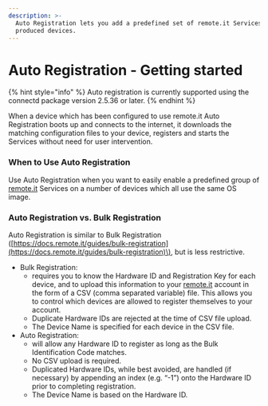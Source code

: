 ```yaml
---
description: >-
  Auto Registration lets you add a predefined set of remote.it Services to mass
  produced devices.
---
```


# Auto Registration - Getting started

{% hint style="info" %}
Auto registration is currently supported using the connectd package version 2.5.36 or later.
{% endhint %}

When a device which has been configured to use remote.it Auto Registration boots up and connects to the internet, it downloads the matching configuration files to your device, registers and starts the Services without need for user intervention.

### When to Use Auto Registration <a id="When-to-Use-Auto-Registration"></a>

 Use Auto Registration when you want to easily enable a predefined group of [remote.it](http://remote.it) Services on a number of devices which all use the same OS image.

### Auto Registration vs. Bulk Registration <a id="Auto-Registration-vs-Bulk-Registration"></a>

Auto Registration is similar to Bulk Registration \([https://docs.remote.it/guides/bulk-registration](https://docs.remote.it/guides/bulk-registration)\), but is less restrictive.

* Bulk Registration:
  *  requires you to know the Hardware ID and Registration Key for each device, and to upload this information to your [remote.it](http://remote.it) account in the form of a CSV \(comma separated variable\) file. This allows you to control which devices are allowed to register themselves to your account.
  * Duplicate Hardware IDs are rejected at the time of CSV file upload.
  * The Device Name is specified for each device in the CSV file.
* Auto Registration:
  *  will allow any Hardware ID to register as long as the Bulk Identification Code matches.
  * No CSV upload is required.
  * Duplicated Hardware IDs, while best avoided, are handled \(if necessary\) by appending an index \(e.g. “-1”\) onto the Hardware ID prior to completing registration.
  * The Device Name is based on the Hardware ID.

